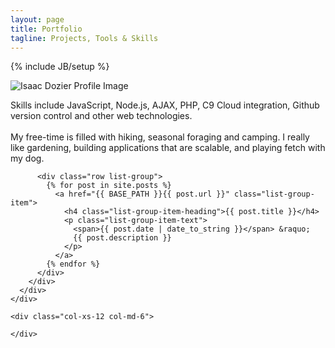 ```yaml
---
layout: page
title: Portfolio
tagline: Projects, Tools & Skills
---
```

{% include JB/setup %}

<div class="container">
  <div class="row">
    <div class="col-xs-12 col-md-6">
      <div class="row">
        <div class="col-xs-12">
          <div class="row">
            <img class="img-circle pull-left twenty-margin-right" 
                 src="https://avatars2.githubusercontent.com/u/15636167?v=3&s=160"
                 alt="Isaac Dozier Profile Image"/>
            <p>
              Skills include JavaScript, Node.js, AJAX, PHP, 
              C9 Cloud integration, Github version control and other web technologies.
              <br />
              <br /> 
              My free-time is filled with hiking, seasonal foraging and camping.
              I really like gardening, building applications that are scalable, 
              and playing fetch with my dog.
            </p>
          </div>
          
          <div class="row list-group">
            {% for post in site.posts %}
              <a href="{{ BASE_PATH }}{{ post.url }}" class="list-group-item">
                <h4 class="list-group-item-heading">{{ post.title }}</h4>
                <p class="list-group-item-text">
                  <span>{{ post.date | date_to_string }}</span> &raquo; 
                  {{ post.description }}
                </p>
              </a>
            {% endfor %}    
          </div>
        </div>
      </div>
    </div>
    
    <div class="col-xs-12 col-md-6">
     
    </div>
  </div>
</div>
